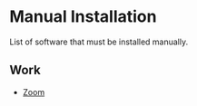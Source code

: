 # Manual Installation

List of software that must be installed manually.

## Work

- [Zoom](https://zoom.us/download?os=linux)